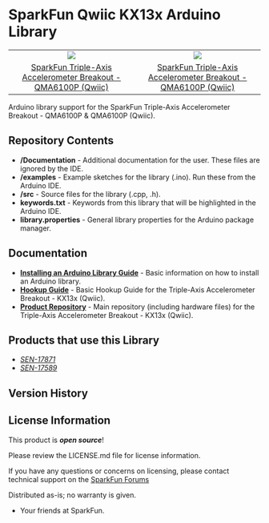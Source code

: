 SparkFun Qwiic KX13x Arduino Library
========================================
<table class="table table-hover table-striped table-bordered">
    <tr align="center">
      <td><a href="https://www.sparkfun.com/products/17871"><img src="https://cdn.sparkfun.com/assets/parts/1/7/0/6/0/17871-SparkFun_Triple_Axis_Accelerometer_Breakout_-_QMA6100P__Qwiic_-01.jpg"></a></td>
      <td><a href="https://www.sparkfun.com/products/17589"><img src="https://cdn.sparkfun.com/assets/parts/1/6/6/6/1/17589-SparkFun_Triple_Axis_Accelerometer_Breakout_-_QMA6100P__Qwiic_-01.jpg"></a></td>
    </tr>
    <tr align="center">
      <td><a href="https://www.sparkfun.com/products/17871">SparkFun Triple-Axis Accelerometer Breakout - QMA6100P (Qwiic)</a></td>
      <td><a href="https://www.sparkfun.com/products/17589">SparkFun Triple-Axis Accelerometer Breakout - QMA6100P (Qwiic)</a></td>
    </tr>
</table>


Arduino library support for the SparkFun Triple-Axis Accelerometer Breakout - QMA6100P & QMA6100P (Qwiic). 

Repository Contents
-------------------

* **/Documentation** - Additional documentation for the user. These files are ignored by the IDE.
* **/examples** - Example sketches for the library (.ino). Run these from the Arduino IDE. 
* **/src** - Source files for the library (.cpp, .h).
* **keywords.txt** - Keywords from this library that will be highlighted in the Arduino IDE. 
* **library.properties** - General library properties for the Arduino package manager. 

Documentation
--------------

* **[Installing an Arduino Library Guide](https://learn.sparkfun.com/tutorials/installing-an-arduino-library)** - Basic information on how to install an Arduino library.
* **[Hookup Guide](https://learn.sparkfun.com/tutorials/triple-axis-accelerometer-breakout---kx13x-qwiic-hookup-guide-)** - Basic Hookup Guide for the Triple-Axis Accelerometer Breakout - KX13x (Qwiic).
* **[Product Repository](https://github.com/sparkfun/Qwiic_QMA6100P)** - Main repository (including hardware files) for the Triple-Axis Accelerometer Breakout - KX13x (Qwiic).


Products that use this Library 
---------------------------------

* [*SEN-17871*](https://www.sparkfun.com/products/17871)
* [*SEN-17589*](https://www.sparkfun.com/products/17589)

Version History
---------------


License Information
-------------------

This product is _**open source**_! 

Please review the LICENSE.md file for license information. 

If you have any questions or concerns on licensing, please contact technical support on the [SparkFun Forums](https://forum.sparkfun.com/viewforum.php?f=152)

Distributed as-is; no warranty is given.

- Your friends at SparkFun.
